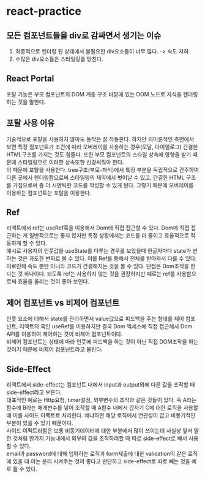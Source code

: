 # react-practice

모든 컴포넌트들을 div로 감싸면서 생기는 이슈
-----
1. 최종적으로 렌더링 된 상태에서 불필요한 div요소들이 너무 많다. -> 속도 저하
2. 수많은 div요소들은 스타일링을 망친다.


React Portal
----
포탈 기능은 부모 컴포넌트의 DOM 계층 구조 바깥에 있는 DOM 노드로 자식을 렌더링하는 것을 말한다.

포탈 사용 이유
----
기술적으로 포탈을 사용하지 않아도 동작은 잘 작동한다. 하지만 의미론적인 측면에서 보면 특정 컴포넌트가 조건에 따라 오버레이를 사용하는 경우(모달, 다이얼로그) 간결한 HTML구조를 가지는 것도 힘들다. 또한 부모 컴포넌트의 스타일 상속에 영향을 받기 때문에 스타일링으로 이러한 상속또한 신경써줘야 한다.     
이 때문에 포탈을 사용한다. tree구조(부모-자식)에서 특정 부분을 독립적으로 간주하여 다른 곳에서 렌더링함으로써 스타일링의 제약에서 벗어날 수 있고, 간결한 HTML 구조를 가짐으로써 좀 더 시멘틱한 코드를 작성할 수 있게 된다. 그렇기 때문에 오버레이를 이용하는 컴포넌트는 포탈을 이용한다.


Ref
----
리액트에서 ref는 useRef훅을 이용해서 Dom에 직접 접근할 수 있다. Dom에 직접 접근하는 게 일반적으로는 좋지 않지만 특정 상황에서는 코드를 더 줄이고 효율적으로 작동하게 할 수 있다.   
예시로 사용자의 인풋값을 useState를 다루는 경우를 보았을때 한글자마다 state가 변하는 것은 과도한 변화로 볼 수 있다. 이를 Ref를 통해서 전체를 받아와서 다룰 수 있다.   
이로인해 속도 뿐만 아니라 코드가 간결해지는 것을 볼 수 있다. 단점은 Dom조작을 한다는 것 하나이다. 되도록 ref는 사용하지 않는 것을 권장하지만 때로는 ref를 사용함으로써 효율을 올리는 것이 좋아 보인다.

제어 컴포넌트 vs 비제어 컴포넌트
-----
인풋 요소에 대해서 state를 관리하면서 value값으로 피드백을 주는 형태를 제어 컴포넌트, 리액트의 훅인 useRef를 이용하지만 결국 Dom 엑세스에 직접 접근해서 Dom API를 이용하여 제어하는 것이 비제어 컴포넌트이다.    
비제어 컴포넌트는 상태에 따라 인풋에 피드백을 하는 것이 아닌 직접 DOM조작을 하는 것이기 때문에 비제어 컴포넌트라고 불린다.

Side-Effect
-----
리액트에서 side-effect는 컴포넌트 내에서 input과 output외에 다른 값을 조작할 때 side-effect라고 부른다.     
대표적인 예로는 Http요청, timer설정, 외부변수의 조작과 같은 것들이 있다.    즉 A라는 함수에 B라는 매개변수를 넣어 조작할 때 A함수 내에서 갑자기 C에 대한 로직을 사용할 때 이를 사이드 이펙트로 처리한다. 왜냐하면 해당 로직에서 연관성이 없고 비동기적인 부분이 있을 수 있기 때문이다.     
사이드 이펙트라함은 보통 비동기데이터에 대한 부분에서 많이 쓰이는데 사실상 앞서 말한 것처럼 한가지 기능내에서 외부의 값을 조작하려할 때 따로 side-effect로 빼서 사용할 수 있다.   
email과 password에 대해 입력하는 로직과 form제출에 대한 validation이 같은 로직에 있을 때 이는 분리 시켜주는 것이 좋다고 판단하고 side-effect로 따로 빼는 것을 예로 들 수 있다.   



